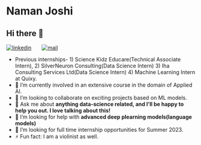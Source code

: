 # Naman Joshi
## Hi there 👋
[![linkedin](https://github.com/arpit-dwivedi/arpit-dwivedi.github.io/blob/master/assets/img/Webp.net-resizeimage.png)](https://www.linkedin.com/in/namanjoshi26/)&nbsp;&nbsp;&nbsp;&nbsp;&nbsp;&nbsp;&nbsp;[![mail](https://github.com/arpit-dwivedi/arpit-dwivedi/blob/master/m1.png)](mailto:joshinaman1741@gmail.com)
- Previous internships- 1) Science Kidz Educare(Technical Associate Intern), 2) SilverNeuron Consulting(Data Science Intern) 3) Iha Consulting Services Ltd(Data Science Intern) 4) Machine Learning Intern at Quixy.
- 🔭 I’m currently involved in an extensive course in the domain of Applied AI.
- 👯 I’m looking to collaborate on exciting projects based on ML models.
- 💬 Ask me about **anything data-science related, and I'll be happy to help you out. I love talking about this!**
- 🤝 I’m looking for help with **advanced deep plearning models(language models)**
- 🤔 I’m looking for full time internship opportunities for Summer 2023.
- ⚡ Fun fact: I am a violinist as well.

